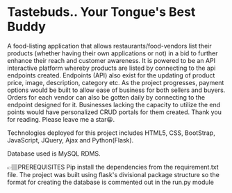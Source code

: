 # Tastebuds.. Your Tongue's Best Buddy
A food-listing application that allows restaurants/food-vendors list their products (whether having their own applications or not) in a bid to further enhance their reach and customer awareness. It is powered to be an API interactive platform whereby products are listed by connecting to the api endpoints created. Endpoints (API) also exist for the updating of product price, image, description, category etc. As the project progresses, payment options would be built to allow ease of business for both sellers and buyers. Orders for each vendor can also be gotten daily by connecting to the endpoint designed for it. Businesses lacking the capacity to utilize the end points would have personalized CRUD portals for them created.
Thank you for reading. Please leave me a star😀. 

Technologies deployed for this project includes HTML5, CSS, BootStrap, JavaScript, JQuery, Ajax and Python(Flask).

Database used is MySQL RDMS.


👉🏽PREREQUISITES
Pip install the dependencies from the requirement.txt file. The project was built using flask's divisional package structure so the format for creating the database is commented out in the run.py module
